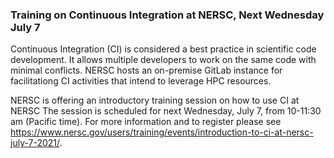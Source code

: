 ### Training on Continuous Integration at NERSC, Next Wednesday July 7

Continuous Integration (CI) is considered a best practice in scientific code
development. It allows multiple developers to work on the same code with minimal
conflicts. NERSC hosts an on-premise GitLab instance for facilitationg CI
activities that intend to leverage HPC resources.

NERSC is offering an introductory training session on how to use CI at NERSC
The session is scheduled for next Wednesday, July 7, from 10-11:30 am (Pacific 
time).  For more information and to register please see 
<https://www.nersc.gov/users/training/events/introduction-to-ci-at-nersc-july-7-2021/>.

